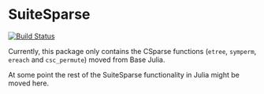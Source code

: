 # SuiteSparse

[![Build Status](https://travis-ci.org/JuliaSparse/SuiteSparse.jl.svg?branch=master)](https://travis-ci.org/JuliaSparse/SuiteSparse.jl)

Currently, this package only contains the CSparse functions (`etree`, `symperm`, `ereach` and `csc_permute`) moved from Base Julia.

At some point the rest of the SuiteSparse functionality in Julia might be moved here.